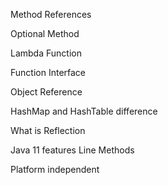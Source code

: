 Method References

Optional Method

Lambda Function 

Function Interface 

Object Reference 

HashMap and HashTable difference

What is Reflection 

Java 11 features Line Methods

Platform independent 
